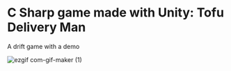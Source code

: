 # C Sharp game made with Unity: Tofu Delivery Man
 A drift game with a demo

![ezgif com-gif-maker (1)](https://user-images.githubusercontent.com/87708237/126816457-0023089f-8392-4b00-87ca-90518881bf9f.gif)
